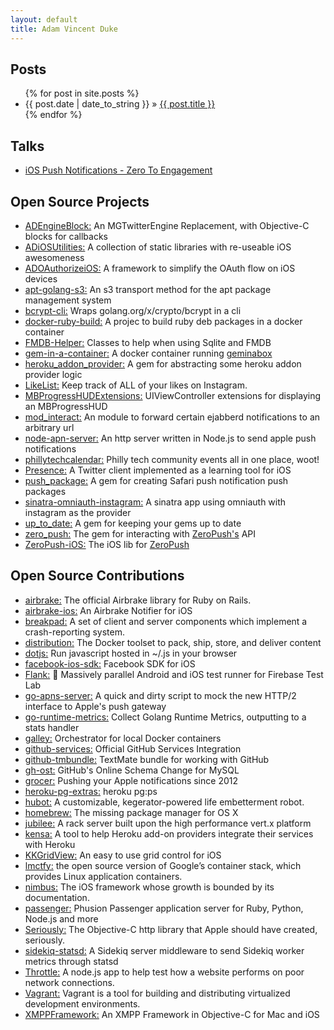 ```yaml
---
layout: default
title: Adam Vincent Duke
---
```


<div>
  <h2>Posts</h2>
  <ul>
    {% for post in site.posts %}
      <li><span>{{ post.date | date_to_string }}</span> &raquo; <a href="{{ post.url }}">{{ post.title }}</a></li>
    {% endfor %}
  </ul>
  <h2>Talks</h2>
  <ul>
    <li><a href="https://speakerdeck.com/adamvduke/ios-push-notifications-zero-to-engagement" target="_blank">iOS Push Notifications - Zero To Engagement</a></li>
  </ul>
  <h2>Open Source Projects</h2>
  <ul>
    <li><a href="https://github.com/adamvduke/ADEngineBlock/" target="_blank">ADEngineBlock:</a> An MGTwitterEngine Replacement, with Objective-C blocks for callbacks</li>
    <li><a href="https://github.com/adamvduke/ADiOSUtilities" target="_blank">ADiOSUtilities:</a> A collection of static libraries with re-useable iOS awesomeness </li>
    <li><a href="https://github.com/adamvduke/ADOAuthorizeiOS" target="_blank">ADOAuthorizeiOS:</a> A framework to simplify the OAuth flow on iOS devices</li>
    <li><a href="https://github.com/google/apt-golang-s3" target="_blank">apt-golang-s3:</a> An s3 transport method for the apt package management system</li>
    <li><a href="https://github.com/adamvduke/bcrypt-cli" target="_blank">bcrypt-cli:</a> Wraps golang.org/x/crypto/bcrypt in a cli </li>
    <li><a href="https://github.com/adamvduke/docker-ruby-build" target="_blank">docker-ruby-build:</a> A projec to build ruby deb packages in a docker container</li>
    <li><a href="https://github.com/adamvduke/FMDB-Helper" target="_blank">FMDB-Helper:</a> Classes to help when using Sqlite and FMDB</li>
    <li><a href="https://github.com/adamvduke/gem-in-a-container" target="_blank">gem-in-a-container:</a> A docker container running <a href="https://github.com/geminabox/geminabox" target="_blank">geminabox</a></li>
    <li><a href="https://github.com/SymmetricInfinity/heroku_addon_provider" target="_blank">heroku_addon_provider:</a> A gem for abstracting some heroku addon provider logic</li>
    <li><a href="https://github.com/adamvduke/LikeList" target="_blank">LikeList:</a> Keep track of ALL of your likes on Instagram.</li>
    <li><a href="https://github.com/adamvduke/MBProgressHUDExtensions" target="_blank">MBProgressHUDExtensions:</a> UIViewController extensions for displaying an MBProgressHUD</li>
    <li><a href="https://github.com/adamvduke/mod_interact" target="_blank">mod_interact:</a> An module to forward certain ejabberd notifications to an arbitrary url</li>
    <li><a href="https://github.com/adamvduke/node-apn-server" target="_blank">node-apn-server:</a> An http server written in Node.js to send apple push notifications</li>
    <li><a href="https://github.com/adamvduke/phillytechcalendar" target="_blank">phillytechcalendar:</a> Philly tech community events all in one place, woot!</li>
    <li><a href="https://github.com/adamvduke/Presence" target="_blank">Presence:</a> A Twitter client implemented as a learning tool for iOS</li>
    <li><a href="https://github.com/SymmetricInfinity/push_package" target="_blank">push_package:</a> A gem for creating Safari push notification push packages</li>
    <li><a href="https://github.com/adamvduke/sinatra-omniauth-instagram" target="_blank">sinatra-omniauth-instagram:</a> A sinatra app using omniauth with instagram as the provider</li>
    <li><a href="https://github.com/SymmetricInfinity/up_to_date" target="_blank">up_to_date:</a> A gem for keeping your gems up to date</li>
    <li><a href="https://github.com/SymmetricInfinity/zero_push" target="_blank">zero_push:</a> The gem for interacting with <a href="https://zeropush.com" target="_blank">ZeroPush's</a> API</li>
    <li><a href="https://github.com/SymmetricInfinity/ZeroPush-iOS" target="_blank">ZeroPush-iOS:</a> The iOS lib for <a href="https://zeropush.com" target="_blank">ZeroPush</a></li>
  </ul>
  <h2>Open Source Contributions</h2>
  <ul>
    <li><a href="https://github.com/airbrake/airbrake" target="_blank">airbrake:</a> The official Airbrake library for Ruby on Rails. </li>
    <li><a href="https://github.com/airbrake/airbrake-ios" target="_blank">airbrake-ios:</a> An Airbrake Notifier for iOS </li>
    <li><a href="https://chromium.googlesource.com/breakpad/breakpad/" target="_blank">breakpad:</a> A set of client and server components which implement a crash-reporting system. </li>
    <li><a href="https://github.com/docker/distribution" target="_blank">distribution:</a> The Docker toolset to pack, ship, store, and deliver content </li>
    <li><a href="https://github.com/defunkt/dotjs" target="_blank">dotjs:</a> Run javascript hosted in ~/.js in your browser </li>
    <li><a href="https://github.com/facebook/facebook-ios-sdk" target="_blank">facebook-ios-sdk:</a> Facebook SDK for iOS </li>
    <li><a href="https://github.com/Flank/flank" target="_blank">Flank:</a> 🚤 Massively parallel Android and iOS test runner for Firebase Test Lab </li>
    <li><a href="https://github.com/CleverTap/go-apns-server" target="_blank">go-apns-server:</a> A quick and dirty script to mock the new HTTP/2 interface to Apple's push gateway </li>
    <li><a href="https://github.com/bmhatfield/go-runtime-metrics" target="_blank">go-runtime-metrics:</a> Collect Golang Runtime Metrics, outputting to a stats handler </li>
    <li><a href="https://github.com/twitter-fabric/galley" target="_blank">galley:</a> Orchestrator for local Docker containers</li>
    <li><a href="https://github.com/github/github-services" target="_blank">github-services:</a> Official GitHub Services Integration </li>
    <li><a href="https://github.com/adamvduke/github-tmbundle" target="_blank">github-tmbundle:</a> TextMate bundle for working with GitHub </li>
    <li><a href="https://github.com/github/gh-ost" target="_blank">gh-ost:</a> GitHub's Online Schema Change for MySQL </li>
    <li><a href="https://github.com/grocer/grocer" target="_blank">grocer:</a> Pushing your Apple notifications since 2012 </li>
    <li><a href="https://github.com/heroku/heroku-pg-extras" target="_blank">heroku-pg-extras:</a> heroku pg:ps </li>
    <li><a href="https://github.com/github/hubot" target="_blank">hubot:</a> A customizable, kegerator-powered life embetterment robot. </li>
    <li><a href="https://github.com/mxcl/homebrew" target="_blank">homebrew:</a> The missing package manager for OS X </li>
    <li><a href="https://github.com/isaiah/jubilee" target="_blank">jubilee:</a> A rack server built upon the high performance vert.x platform </li>
    <li><a href="https://github.com/heroku/kensa" target="_blank">kensa:</a> A tool to help Heroku add-on providers integrate their services with Heroku </li>
    <li><a href="https://github.com/kolinkrewinkel/KKGridView" target="_blank">KKGridView:</a> An easy to use grid control for iOS </li>
    <li><a href="https://github.com/google/lmctfy" target="_blank">lmctfy:</a> the open source version of Google’s container stack, which provides Linux application containers. </li>
    <li><a href="https://github.com/jverkoey/nimbus" target="_blank">nimbus:</a> The iOS framework whose growth is bounded by its documentation. </li>
    <li><a href="https://github.com/phusion/passenger" target="_blank">passenger:</a> Phusion Passenger application server for Ruby, Python, Node.js and more </li>
    <li><a href="https://github.com/probablycorey/seriously" target="_blank">Seriously:</a> The Objective-C http library that Apple should have created, seriously. </li>
    <li><a href="https://github.com/phstc/sidekiq-statsd" target="_blank">sidekiq-statsd:</a> A Sidekiq server middleware to send Sidekiq worker metrics through statsd</li>
    <li><a href="https://github.com/dmolsen/Throttle" target="_blank">Throttle:</a> A node.js app to help test how a website performs on poor network connections. </li>
    <li><a href="https://github.com/mitchellh/vagrant" target="_blank">Vagrant:</a> Vagrant is a tool for building and distributing virtualized development environments. </li>
    <li><a href="https://github.com/robbiehanson/XMPPFramework" target="_blank">XMPPFramework:</a> An XMPP Framework in Objective-C for Mac and iOS </li>
  </ul>
</div>
